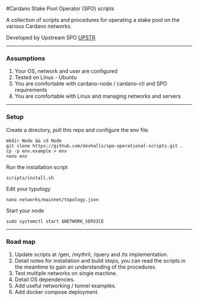 #Cardano Stake Pool Operator (SPO) scripts

A collection of scripts and procedures for operating a stake pool on the various Cardano networks.

Developed by Upstream SPO [UPSTR](https://upstream.org.uk)

---

### Assumptions

1. Your OS, network and user are configured
2. Tested on Linux - Ubuntu
3. You are comfortable with cardano-node / cardano-cli and SPO requirements 
4. You are comfortable with Linux and managing networks and servers

---

### Setup

Create a directory, pull this repo and configure the env file.

```
mkdir Node && cd Node
git clone https://github.com/devhalls/spo-operational-scripts.git . 
cp -p env.example > env
nano env
```

Run the installation script

```
scripts/install.sh
```

Edit your typology

```
nano networks/mainnet/topology.json
```

Start your node

```
sudo systemctl start $NETWORK_SERVICE
```

---

### Road map

1. Update scripts at /gen, /mythril, /query and /tx implementation.
2. Detail notes for installation and build steps, you can read the scripts in the meantime to gain an understanding of the procedures.
3. Test multiple networks on single machine.
4. Detail OS dependencies.
5. Add useful networking / tunnel examples.
6. Add docker compose deployment.
